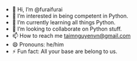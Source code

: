 - 👋 Hi, I’m @furaifurai
- 👀 I’m interested in being competent in Python.
- 🌱 I’m currently learning all things Python.
- 💞️ I’m looking to collaborate on Python stuff.
- 📫 How to reach me taimnguyenvn@gmail.com
- 😄 Pronouns: he/him
- ⚡ Fun fact: All your base are belong to us.

<!---
furaifurai/furaifurai is a ✨ special ✨ repository because its `README.md` (this file) appears on your GitHub profile.
You can click the Preview link to take a look at your changes.
--->
